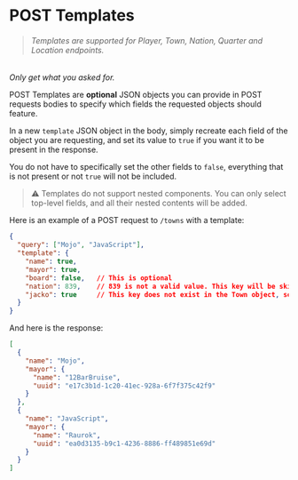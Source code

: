 # POST Templates

> ###### Templates are supported for Player, Town, Nation, Quarter and Location endpoints.

*Only get what you asked for.*

POST Templates are **optional** JSON objects you can provide in POST requests bodies to specify which fields the requested objects should feature.

In a new `template` JSON object in the body, simply recreate each field of the object you are requesting, and set its value to `true` if you want it to be present in the response.

You do not have to specifically set the other fields to `false`, everything that is not present or not `true` will not be included.

> ⚠️ Templates do not support nested components. You can only select top-level fields, and all their nested contents will be added.

Here is an example of a POST request to `/towns` with a template:

````json
{
  "query": ["Mojo", "JavaScript"],
  "template": {
    "name": true,
    "mayor": true,
    "board": false,   // This is optional
    "nation": 839,    // 839 is not a valid value. This key will be skipped despite existing in the Town object.
    "jacko": true     // This key does not exist in the Town object, so despite being true, it will not be included
  }
}
````

And here is the response:

````json
[
  {
    "name": "Mojo",
    "mayor": {
      "name": "12BarBruise",
      "uuid": "e17c3b1d-1c20-41ec-928a-6f7f375c42f9"
    }
  },
  {
    "name": "JavaScript",
    "mayor": {
      "name": "Raurok",
      "uuid": "ea0d3135-b9c1-4236-8886-ff489851e69d"
    }
  }
]
````

